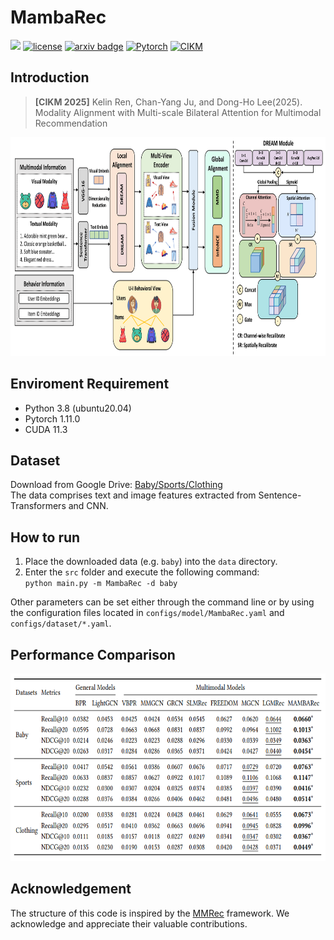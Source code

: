 # MambaRec
![](https://img.shields.io/badge/version-1.0.1-blue)
[![license](https://img.shields.io/github/license/mashape/apistatus.svg?maxAge=2592000)](https://github.com/rkl71/MambaRec/blob/master/LICENSE)
[![arxiv badge](https://img.shields.io/badge/arxiv-2509.09114-red)](https://arxiv.org/abs/2509.09114)
[![Pytorch](https://img.shields.io/badge/PyTorch-%23EE4C2C.svg?e&logo=PyTorch&logoColor=white)](https://pytorch.org/)
[![CIKM](https://img.shields.io/badge/CIKM-2025-%23bd9f65?labelColor=%233d4cac&color=%23dd2167)](https://www.cikm2025.org/)

## Introduction

>**[CIKM 2025]** Kelin Ren, Chan-Yang Ju, and Dong-Ho Lee(2025). Modality Alignment with Multi-scale Bilateral Attention for
 Multimodal Recommendation
<img src="images/MambaRec_framework.png" width="800px" height="350px"/>

## Enviroment Requirement
- Python 3.8 (ubuntu20.04)
- Pytorch 1.11.0
- CUDA 11.3

## Dataset  
Download from Google Drive: [Baby/Sports/Clothing](https://drive.google.com/drive/folders/13cBy1EA_saTUuXxVllKgtfci2A09jyaG?usp=sharing)  
The data comprises text and image features extracted from Sentence-Transformers and CNN.  

## How to run
1. Place the downloaded data (e.g. `baby`) into the `data` directory.
2. Enter the `src` folder and execute the following command:  
`python main.py -m MambaRec -d baby`  

Other parameters can be set either through the command line or by using the configuration files located in `configs/model/MambaRec.yaml` and `configs/dataset/*.yaml`.

## Performance Comparison
<div align="center">
    <img src="images/MambaRec_results.png" width="750px" height="300px">
</div>

## Acknowledgement
The structure of this code is inspired by the [MMRec](https://github.com/enoche/MMRec) framework. We acknowledge and appreciate their valuable contributions.
